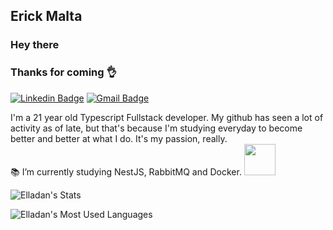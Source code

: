 ## Erick Malta

### Hey there 

### Thanks for coming 👌

[![Linkedin Badge](https://img.shields.io/badge/-ErickMalta-blue?style=flat-square&logo=Linkedin&logoColor=white&link=https://www.linkedin.com/in/erick-malta-8597a1197/)](https://www.linkedin.com/in/erick-malta-8597a1197/)
[![Gmail Badge](https://img.shields.io/badge/-Gmail-c14438?style=flat-square&logo=Gmail&logoColor=white&link=mailto:erickmalta100@gmail.com)](mailto:erickmalta100@gmail.com)

I'm a 21 year old Typescript Fullstack developer. My github has seen a lot of activity as of late, but that's because I'm studying everyday to become better and better at what I do. It's my passion, really.
<br>
📚 I’m currently studying NestJS, RabbitMQ and Docker. 
<img width=50 src="https://camo.githubusercontent.com/63371d36886ee658f5a97401f393e1ab1684b2fd3de674b8f5efc7d410b2a3d0/68747470733a2f2f6d656469612e67697068792e636f6d2f6d656469612f57556c706c634d704f43456d5447427442572f67697068792e676966" />
<br>

![Elladan's Stats](https://github-readme-stats.vercel.app/api?username=ElladanTasartir&show_icons=true&theme=tokyonight)

![Elladan's Most Used Languages](https://github-readme-stats.vercel.app/api/top-langs/?username=ElladanTasartir&hide=html&layout=compact&show_icons=true&theme=tokyonight)

